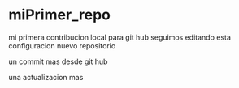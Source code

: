 # miPrimer_repo

mi primera contribucion local para git hub
seguimos editando esta configuracion 
nuevo repositorio 


un commit mas desde git hub 

una actualizacion mas 
